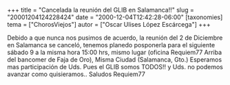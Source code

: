 +++
title = "Cancelada la reunión del GLIB en Salamanca!!"
slug = "20001204124228424"
date = "2000-12-04T12:42:28-06:00"
[taxonomies]
tema = ["ChorosViejos"]
autor = ["Oscar Ulises López Escárcega"]
+++

Debido a que nunca nos pusimos de acuerdo, la reunión del 2 de Diciembre
en Salamanca se canceló, tenemos planedo posponerla para el siguiente
sábado 9 a la misma hora 15:00 hrs, mismo lugar (oficina Requiem77
Arriba del bancomer de Faja de Oro), Misma Ciudad (Salamanca, Gto.)
Esperamos mas participación de Uds. Pues el GLIB somos TODOS!! y Uds. no
podemos avanzar como quisieramos..
Saludos
Requiem77

